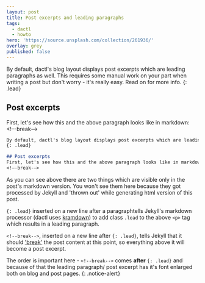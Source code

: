 ```yaml
---
layout: post
title: Post excerpts and leading paragraphs
tags:
  - dactl
  - howto
hero: 'https://source.unsplash.com/collection/261936/'
overlay: grey
published: false
---
```


By default, dactl's blog layout displays post excerpts which are leading paragraphs as well. This requires some manual work on your part when writing a post but don't worry - it's really easy. Read on for more info.
{: .lead}

## Post excerpts
First, let's see how this and the above paragraph looks like in markdown:
<!–-break-–>
```markdown
By default, dactl's blog layout displays post excerpts which are leading paragraphs as well. This requires some manual work on your part when writing a post but don't worry - it's really easy. Read on for more info.
{: .lead}

## Post excerpts
First, let's see how this and the above paragraph looks like in markdown:
<!–-break-–>
```

As you can see above there are two things which are visible only in the post's markdown version. You won't see them here because they got processed by Jekyll and 'thrown out' while generating html version of this post.

`{: .lead}` inserted on a new line after a paragraphtells Jekyll's markdown processor (dactl uses [kramdown](https://kramdown.gettalong.org/)) to add class `.lead` to the above `<p>` tag which results in a leading paragraph.

`<!--break-->`, inserted on a new line after `{: .lead}`, tells Jekyll that it should ['break'](https://media.giphy.com/media/l46CxpYSFoFtN11ug/giphy.gif) the post content at this point, so everything above it will become a post excerpt.

The order is important here - `<!--break-->` comes **after** `{: .lead}` and because of that the leading paragraph/ post excerpt has it's font enlarged both on blog and post pages.
{: .notice-alert}

